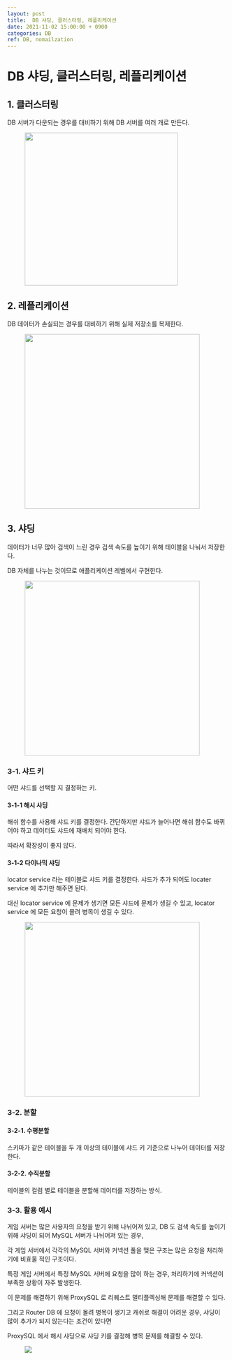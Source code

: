 ```yaml
---
layout: post
title:  DB 샤딩, 클러스터링, 레플리케이션
date: 2021-11-02 15:00:00 + 0900
categories: DB
ref: DB, nomailzation
---
```


# DB 샤딩, 클러스터링, 레플리케이션

## 1. 클러스터링

DB 서버가 다운되는 경우를 대비하기 위해 DB 서버를 여러 개로 만든다.

<figure>
  <img src="https://user-images.githubusercontent.com/13375810/139803422-172d9dee-5437-4daf-8011-c1fd03029e1d.jpg" height="350"/>
</figure>



## 2. 레플리케이션

DB 데이터가 손실되는 경우를 대비하기 위해 실제 저장소를 복제한다.

<figure>
  <img src="https://user-images.githubusercontent.com/13375810/139803748-2c653f7b-2b0b-41c0-b83f-08fc5179c2af.jpg" height="400"/>
</figure>



## 3. 샤딩

데이터가 너무 많아 검색이 느린 경우 검색 속도를 높이기 위해 테이블을 나눠서 저장한다.    

DB 자체를 나누는 것이므로 애플리케이션 레벨에서 구현한다.

<figure>
  <img src="https://user-images.githubusercontent.com/13375810/139804120-b604a807-ba00-43ba-8f88-fc50c56e6cae.png" height="400"/>
</figure>

### 3-1. 샤드 키

어떤 샤드를 선택할 지 결정하는 키.    

#### 3-1-1 해시 샤딩

해쉬 함수를 사용해 샤드 키를 결정한다. 간단하지만 샤드가 늘어나면 해쉬 함수도 바뀌어야 하고 데이터도 샤드에 재배치 되어야 한다.   

따라서 확장성이 좋지 않다.

#### 3-1-2 다이나믹 샤딩

locator service 라는 테이블로 샤드 키를 결정한다. 샤드가 추가 되어도 locater service 에 추가만 해주면 된다.   

대신 locator service 에 문제가 생기면 모든 샤드에 문제가 생길 수 있고, locator service 에 모든 요청이 몰려 병목이 생길 수 있다.

<figure>
  <img src="https://user-images.githubusercontent.com/13375810/139806029-9ec3bf9f-ae23-4bc9-9b99-cd29f72d05bd.png" height="400"/>
</figure>

### 3-2. 분할

#### 3-2-1. 수평분할

스키마가 같은 테이블을 두 개 이상의 테이블에 샤드 키 기준으로 나누어 데이터를 저장한다.

#### 3-2-2. 수직분할

테이블의 컬럼 별로 테이블을 분할해 데이터를 저장하는 방식.

### 3-3. 활용 예시

게임 서버는 많은 사용자의 요청을 받기 위해 나뉘어져 있고, DB 도 검색 속도를 높이기 위해 샤딩이 되어 MySQL 서버가 나뉘어져 있는 경우,   

각 게임 서버에서 각각의 MySQL 서버와 커넥션 풀을 맺은 구조는 많은 요청을 처리하기에 비효울 적인 구조이다.

특정 게임 서버에서 특정 MySQL 서버에 요청을 많이 하는 경우, 처리하기에 커넥션이 부족한 상황이 자주 발생한다.

이 문제를 해결하기 위해 ProxySQL 로 리퀘스트 멀티플렉싱해 문제를 해결할 수 있다.

그리고 Router DB 에 요청이 몰려 병목이 생기고 캐쉬로 해결이 어려운 경우, 샤딩이 많이 추가가 되지 않는다는 조건이 있다면   

ProxySQL 에서 해시 샤딩으로 샤딩 키를 결정해 병목 문제를 해결할 수 있다.

<figure>
  <img src="https://user-images.githubusercontent.com/13375810/139807263-0726217d-7700-41d8-8569-200dbfa299e4.png"/>
</figure>

